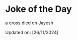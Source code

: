 # Joke of the Day

<!-- #joke -->
a cross died on Jayesh

Updated on: [26/11/2024]
<!-- #jokeEnd -->
